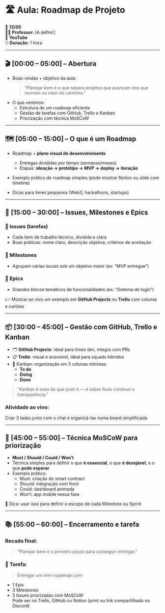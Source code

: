 # 🛣️ Aula: **Roadmap de Projeto**

📅 **13/05**  
👨‍🏫 **Professor:** [A definir]  
📍 **YouTube**  
⏱ **Duração:** 1 hora

---

## 🎬 **[00:00 – 05:00] – Abertura**

- Boas-vindas + objetivo da aula:
  > “Planejar bem é o que separa projetos que avançam dos que morrem no meio do caminho.”
- O que veremos:
  - Estrutura de um roadmap eficiente
  - Gestão de tarefas com GitHub, Trello e Kanban
  - Priorização com técnica MoSCoW

---

## 🗺️ **[05:00 – 15:00] – O que é um Roadmap**

- Roadmap = **plano visual de desenvolvimento**

  - Entregas divididas por tempo (semanas/meses)
  - Etapas: **ideação → protótipo → MVP → deploy → iteração**

- Exemplo prático de roadmap simples (pode mostrar Notion ou slide com timeline)
- Dicas para times pequenos (Web3, hackathons, startups)

---

## 🧩 **[15:00 – 30:00] – Issues, Milestones e Epics**

### 🧷 Issues (tarefas)

- Cada item de trabalho técnico, dividida e clara
- Boas práticas: nome claro, descrição objetiva, critérios de aceitação

### 📍 Milestones

- Agrupam várias issues sob um objetivo maior (ex: “MVP entregue”)

### 🦸 Epics

- Grandes blocos temáticos de funcionalidades (ex: “Sistema de login”)

👉 Mostrar ao vivo um exemplo em **GitHub Projects** ou **Trello** com colunas e cartões

---

## 📦 **[30:00 – 45:00] – Gestão com GitHub, Trello e Kanban**

- 🗂️ **GitHub Projects**: ideal para times dev, integra com PRs
- 📋 **Trello**: visual e acessível, ideal para squads híbridos
- 📌 Kanban: organização em 3 colunas mínimas:
  - **To do**
  - **Doing**
  - **Done**

> “Kanban é mais do que post-it — é sobre fluxo contínuo e transparência.”

### Atividade ao vivo:

Criar 3 tasks junto com o chat e organizá-las numa board simplificada

---

## 🎯 **[45:00 – 55:00] – Técnica MoSCoW para priorização**

- **Must / Should / Could / Won’t**
- Técnica simples para definir o que **é essencial**, o que **é desejável**, e o que **pode esperar**
- Exemplo prático:
  - Must: criação do smart contract
  - Should: integração com front
  - Could: dashboard animada
  - Won’t: app mobile nessa fase

📌 Dica: usar isso para definir o escopo de cada Milestone ou Sprint

---

## 📚 **[55:00 – 60:00] – Encerramento e tarefa**

### Recado final:

> “Planejar bem é o primeiro passo para conseguir entregar.”

### 📌 Tarefa:

> Entregar um mini-roadmap com:

- 1 Epic
- 3 Milestones
- 5 Issues priorizadas com MoSCoW  
  Pode ser no Trello, GitHub ou Notion (print ou link compartilhado no Discord)
